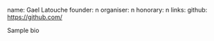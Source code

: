 name: Gael Latouche
founder: n
organiser: n
honorary: n
links:
    github: https://github.com/


Sample bio